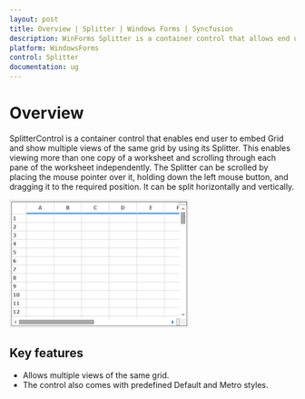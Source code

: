 ```yaml
---
layout: post
title: Overview | Splitter | Windows Forms | Syncfusion
description: WinForms Splitter is a container control that allows end user to embed Grid and show multiple views of the same grid by using its Splitter.
platform: WindowsForms
control: Splitter  
documentation: ug
---
```


# Overview

SplitterControl is a container control that enables end user to embed Grid and show multiple views of the same grid by using its Splitter. This enables viewing more than one copy of a worksheet and scrolling through each pane of the worksheet independently. The Splitter can be scrolled by placing the mouse pointer over it, holding down the left mouse button, and dragging it to the required position. It can be split horizontally and vertically.

![](Overview_images/Overview_img1.png)



## Key features

* Allows multiple views of the same grid.
* The control also comes with predefined Default and Metro styles.
